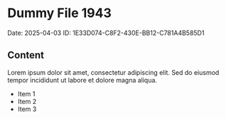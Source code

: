 # Dummy File 1943

Date: 2025-04-03
ID: 1E33D074-C8F2-430E-BB12-C781A4B585D1

## Content

Lorem ipsum dolor sit amet, consectetur adipiscing elit.
Sed do eiusmod tempor incididunt ut labore et dolore magna aliqua.

* Item 1
* Item 2
* Item 3


